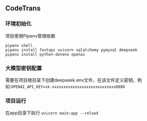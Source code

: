 ## CodeTrans

### 环境初始化
项目使用Pipenv管理依赖
```
pipenv shell
pipenv install fastapi uvicorn sqlalchemy pymysql deepseek
pipenv install python-dotenv openai
```


### 大模型密钥配置
需要在项目根目录下创建deepseek.env文件，在该文件定义密钥。例如:```OPENAI_API_KEY=sk-xxxxxxxxxxxxxxxxxxxxxxxxxxxx8888```


### 项目运行
在app目录下执行
```uvicorn main:app --reload```

